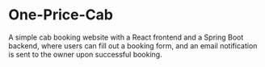 # One-Price-Cab
A simple cab booking website with a React frontend and a Spring Boot backend, where users can fill out a booking form, and an email notification is sent to the owner upon successful booking.
